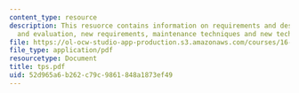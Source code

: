 ```yaml
---
content_type: resource
description: This resuorce contains information on requirements and design, TPS performance
  and evaluation, new requirements, maintenance techniques and new technology.
file: https://ol-ocw-studio-app-production.s3.amazonaws.com/courses/16-885j-aircraft-systems-engineering-fall-2005/52d965a6b262c79c9861848a1873ef49_tps.pdf
file_type: application/pdf
resourcetype: Document
title: tps.pdf
uid: 52d965a6-b262-c79c-9861-848a1873ef49
---
```

